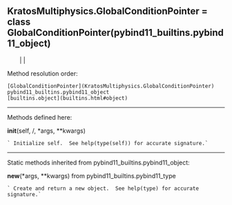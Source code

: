   
**KratosMultiphysics.GlobalConditionPointer** = class
GlobalConditionPointer(pybind11_builtins.pybind11_object)  
---  
`    `|   |

Method resolution order:

    [GlobalConditionPointer](KratosMultiphysics.GlobalConditionPointer)
    pybind11_builtins.pybind11_object
    [builtins.object](builtins.html#object)

* * *

Methods defined here:  

**__init__**(self, /, *args, **kwargs)

    ` Initialize self.  See help(type(self)) for accurate signature.`

* * *

Static methods inherited from pybind11_builtins.pybind11_object:  

**__new__**(*args, **kwargs) from pybind11_builtins.pybind11_type

    ` Create and return a new object.  See help(type) for accurate signature.`

